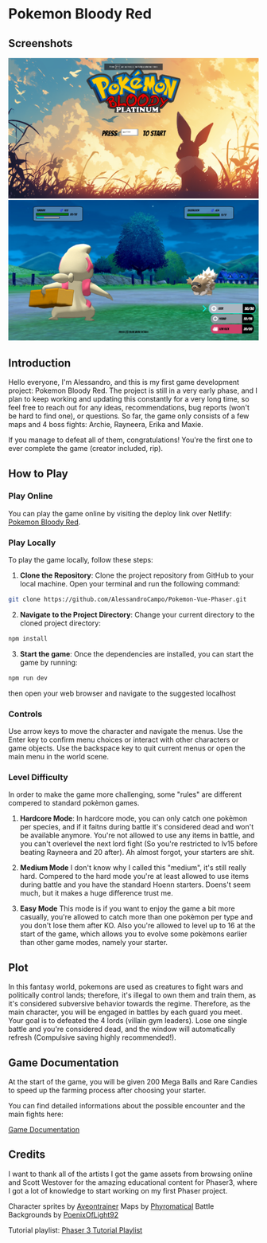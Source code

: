
# Pokemon Bloody Red

## Screenshots

![Screenshot 1](public/screenshots/screenshot1.png)
![Screenshot 2](public/screenshots/screenshot2.png)

## Introduction

Hello everyone, I'm Alessandro, and this is my first game development project: Pokemon Bloody Red. The project is still in a very early phase, and I plan to keep working and updating this constantly for a very long time, so feel free to reach out for any ideas, recommendations, bug reports (won't be hard to find one), or questions. So far, the game only consists of a few maps and 4 boss fights: Archie, Rayneera, Erika and Maxie.

 If you manage to defeat all of them, congratulations! You're the first one to ever complete the game (creator included, rip).

## How to Play

### Play Online

You can play the game online by visiting the deploy link over Netlify: [Pokemon Bloody Red](https://pokemon-bloody-red.netlify.app/).

### Play Locally

To play the game locally, follow these steps:

1. **Clone the Repository**: Clone the project repository from GitHub to your local machine. Open your terminal and run the following command:

  ```bash
git clone https://github.com/AlessandroCampo/Pokemon-Vue-Phaser.git
```


2. **Navigate to the Project Directory**: Change your current directory to the cloned project directory:

```bash
npm install
```

3. **Start the game**: Once the dependencies are installed, you can start the game by running:
```bash
npm run dev
```
then open your web browser and navigate to the suggested localhost

### Controls
Use arrow keys to move the character and navigate the menus.
Use the Enter key to confirm menu choices or interact with other characters or game objects.
Use the backspace key to quit current menus or open the main menu in the world scene.

### Level Difficulty

In order to make the game more challenging, some "rules" are different compered to standard pokèmon games.

1. **Hardcore Mode**:
    In hardcore mode, you can only catch one pokèmon per species, and if it faitns during battle it's considered dead and won't be available anymore. You're not allowed to use any items in battle, and you can't overlevel the next lord fight (So you're restricted to lv15 before beating Rayneera and 20 after).
    Ah almost forgot, your starters are shit.

2. **Medium Mode**
    I don't know why I called this "medium", it's still really hard. Compered to the hard mode you're at least allowed to use items during battle and you have the standard Hoenn starters. Doens't seem much, but it makes a huge difference trust me.

2. **Easy Mode**
    This mode is if you want to enjoy the game a bit more casually, you're allowed to catch more than one pokèmon per type and you don't lose them after KO. Also you're allowed to level up to 16 at the start of the game, which allows you to evolve some pokèmons earlier than other game modes, namely your starter.


## Plot

In this fantasy world, pokemons are used as creatures to fight wars and politically control lands; therefore, it's illegal to own them and train them, as it's considered subversive behavior towards the regime. Therefore, as the main character, you will be engaged in battles by each guard you meet. Your goal is to defeated the 4 lords (villain gym leaders).
Lose one single battle and you're considered dead, and the window will automatically refresh (Compulsive saving highly recommended!).

## Game Documentation

At the start of the game, you will be given 200 Mega Balls and Rare Candies to speed up the farming process after choosing your starter.

You can find detailed informations about the possible encounter and the main fights here:

[Game Documentation](https://docs.google.com/document/d/10Z8nHdHQ3kvlFF5s2Wtgr9wolXKhQmJUD1l8wibRkoc/edit)

## Credits

I want to thank all of the artists I got the game assets from browsing online and Scott Westover for the amazing educational content for Phaser3, where I got a lot of knowledge to start working on my first Phaser project.

Character sprites by [Aveontrainer](https://www.deviantart.com/aveontrainer)
Maps by [Phyromatical](https://www.deviantart.com/phyromatical)
Battle Backgrounds by [PoenixOfLight92](https://www.deviantart.com/phoenixoflight92)

Tutorial playlist: [Phaser 3 Tutorial Playlist](https://www.youtube.com/playlist?list=PLmcXe0-sfoSgq-pyXrFx0GZjHbvoVUW8t)

